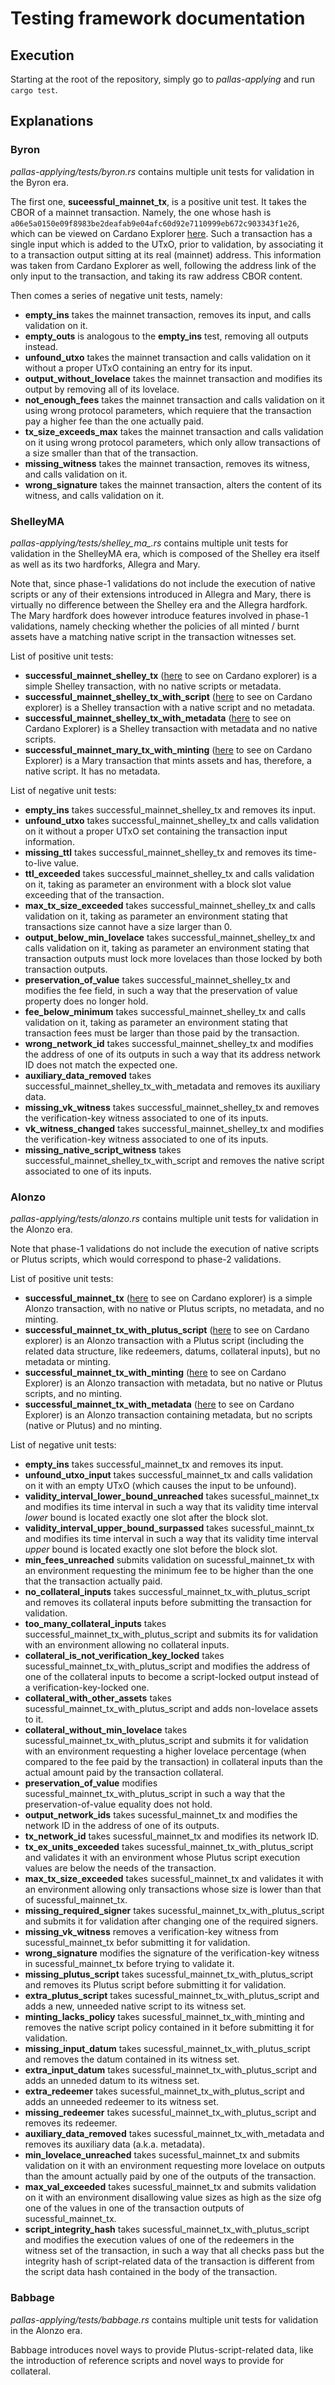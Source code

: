 # Testing framework documentation

## Execution
Starting at the root of the repository, simply go to *pallas-applying* and run `cargo test`.


## Explanations
### Byron
*pallas-applying/tests/byron.rs* contains multiple unit tests for validation in the Byron era.

The first one, **suceessful_mainnet_tx**, is a positive unit test. It takes the CBOR of a mainnet transaction. Namely, the one whose hash is `a06e5a0150e09f8983be2deafab9e04afc60d92e7110999eb672c903343f1e26`, which can be viewed on Cardano Explorer [here](https://cexplorer.io/tx/a06e5a0150e09f8983be2deafab9e04afc60d92e7110999eb672c903343f1e26). Such a transaction has a single input which is added to the UTxO, prior to validation, by associating it to a transaction output sitting at its real (mainnet) address. This information was taken from Cardano Explorer as well, following the address link of the only input to the transaction, and taking its raw address CBOR content.

Then comes a series of negative unit tests, namely:
- **empty_ins** takes the mainnet transaction, removes its input, and calls validation on it.
- **empty_outs** is analogous to the **empty_ins** test, removing all outputs instead.
- **unfound_utxo** takes the mainnet transaction and calls validation on it without a proper UTxO containing an entry for its input.
- **output_without_lovelace** takes the mainnet transaction and modifies its output by removing all of its lovelace.
- **not_enough_fees** takes the mainnet transaction and calls validation on it using wrong protocol parameters, which requiere that the transaction pay a higher fee than the one actually paid.
- **tx_size_exceeds_max** takes the mainnet transaction and calls validation on it using wrong protocol parameters, which only allow transactions of a size smaller than that of the transaction.
- **missing_witness** takes the mainnet transaction, removes its witness, and calls validation on it.
- **wrong_signature** takes the mainnet transaction, alters the content of its witness, and calls validation on it.

### ShelleyMA
*pallas-applying/tests/shelley_ma_.rs* contains multiple unit tests for validation in the ShelleyMA era, which is composed of the Shelley era itself as well as its two hardforks, Allegra and Mary.

Note that, since phase-1 validations do not include the execution of native scripts or any of their extensions introduced in Allegra and Mary, there is virtually no difference between the Shelley era and the Allegra hardfork. The Mary hardfork does however introduce features involved in phase-1 validations, namely checking whether the policies of all minted / burnt assets have a matching native script in the transaction witnesses set.

List of positive unit tests:
- **successful_mainnet_shelley_tx** ([here](https://cexplorer.io/tx/50eba65e73c8c5f7b09f4ea28cf15dce169f3d1c322ca3deff03725f51518bb2) to see on Cardano explorer) is a simple Shelley transaction, with no native scripts or metadata.
- **successful_mainnet_shelley_tx_with_script** ([here](https://cexplorer.io/tx/4a3f86762383f1d228542d383ae7ac89cf75cf7ff84dec8148558ea92b0b92d0) to see on Cardano explorer) is a Shelley transaction with a native script and no metadata.
- **successful_mainnet_shelley_tx_with_metadata** ([here](https://cexplorer.io/tx/c220e20cc480df9ce7cd871df491d7390c6a004b9252cf20f45fc3c968535b4a) to see on Cardano Explorer) is a Shelley transaction with metadata and no native scripts.
- **successful_mainnet_mary_tx_with_minting** ([here](https://cexplorer.io/tx/b7b1046d1787ac6917f5bb5841e73b3f4bef8f0a6bf692d05ef18e1db9c3f519) to see on Cardano Explorer) is a Mary transaction that mints assets and has, therefore, a native script. It has no metadata.

List of negative unit tests:
- **empty_ins** takes successful_mainnet_shelley_tx and removes its input.
- **unfound_utxo** takes successful_mainnet_shelley_tx and calls validation on it without a proper UTxO set containing the transaction input information.
- **missing_ttl** takes successful_mainnet_shelley_tx and removes its time-to-live value.
- **ttl_exceeded** takes successful_mainnet_shelley_tx and calls validation on it, taking as parameter an environment with a block slot value exceeding that of the transaction.
- **max_tx_size_exceeded** takes successful_mainnet_shelley_tx and calls validation on it, taking as parameter an environment stating that transactions size cannot have a size larger than 0.
- **output_below_min_lovelace** takes successful_mainnet_shelley_tx and calls validation on it, taking as parameter an environment stating that transaction outputs must lock more lovelaces than those locked by both transaction outputs.
- **preservation_of_value** takes successful_mainnet_shelley_tx and modifies the fee field, in such a way that the preservation of value property does no longer hold.
- **fee_below_minimum** takes successful_mainnet_shelley_tx and calls validation on it, taking as parameter an environment stating that transaction fees must be larger than those paid by the transaction.
- **wrong_network_id** takes successful_mainnet_shelley_tx and modifies the address of one of its outputs in such a way that its address network ID does not match the expected one.
- **auxiliary_data_removed** takes successful_mainnet_shelley_tx_with_metadata and removes its auxiliary data.
- **missing_vk_witness** takes successful_mainnet_shelley_tx and removes the verification-key witness associated to one of its inputs.
- **vk_witness_changed** takes successful_mainnet_shelley_tx and modifies the verification-key witness associated to one of its inputs.
- **missing_native_script_witness** takes successful_mainnet_shelley_tx_with_script and removes the native script associated to one of its inputs.

### Alonzo
*pallas-applying/tests/alonzo.rs* contains multiple unit tests for validation in the Alonzo era.

Note that phase-1 validations do not include the execution of native scripts or Plutus scripts, which would correspond to phase-2 validations.

List of positive unit tests:
- **successful_mainnet_tx** ([here](https://cexplorer.io/tx/704b3b9c96f44cd5676e5dcb5dc0bb2555c66427625ccefe620101665da86868) to see on Cardano explorer) is a simple Alonzo transaction, with no native or Plutus scripts, no metadata, and no minting.
- **successful_mainnet_tx_with_plutus_script** ([here](https://cexplorer.io/tx/65160f403d2c7419784ae997d32b93a6679d81468af8173ccd7949df6704f7ba) to see on Cardano explorer) is an Alonzo transaction with a Plutus script (including the related data structure, like redeemers, datums, collateral inputs), but no metadata or minting.
- **successful_mainnet_tx_with_minting** ([here](https://cexplorer.io/tx/c220e20cc480df9ce7cd871df491d7390c6a004b9252cf20f45fc3c968535b4a) to see on Cardano Explorer) is an Alonzo transaction with metadata, but no native or Plutus scripts, and no minting.
- **successful_mainnet_tx_with_metadata** ([here](https://cexplorer.io/tx/8b6debb3340e5dac098ddb25fa647a99de12a6c1987c98b17ae074d6917dba16) to see on Cardano Explorer) is an Alonzo transaction containing metadata, but no scripts (native or Plutus) and no minting.

List of negative unit tests:
- **empty_ins** takes successful_mainnet_tx and removes its input.
- **unfound_utxo_input** takes successful_mainnet_tx and calls validation on it with an empty UTxO (which causes the input to be unfound).
- **validity_interval_lower_bound_unreached** takes sucessful_mainnet_tx and modifies its time interval in such a way that its validity time interval *lower* bound is located exactly one slot after the block slot.
- **validity_interval_upper_bound_surpassed** takes sucessful_mainnt_tx and modifies its time interval in such a way that its validity time interval *upper* bound is located exactly one slot before the block slot.
- **min_fees_unreached** submits validation on sucessful_mainnet_tx with an environment requesting the minimum fee to be higher than the one that the transaction actually paid.
- **no_collateral_inputs** takes successful_mainnet_tx_with_plutus_script and removes its collateral inputs before submitting the transaction for validation.
- **too_many_collateral_inputs** takes successful_mainnet_tx_with_plutus_script and submits its for validation with an environment allowing no collateral inputs.
- **collateral_is_not_verification_key_locked** takes sucessful_mainnet_tx_with_plutus_script and modifies the address of one of the collateral inputs to become a script-locked output instead of a verification-key-locked one.
- **collateral_with_other_assets** takes sucessful_mainnet_tx_with_plutus_script and adds non-lovelace assets to it.
- **collateral_without_min_lovelace** takes sucessful_mainnet_tx_with_plutus_script and submits it for validation with an environment requesting a higher lovelace percentage (when compared to the fee paid by the transaction) in collateral inputs than the actual amount paid by the transaction collateral.
- **preservation_of_value** modifies sucessful_mainnet_tx_with_plutus_script in such a way that the preservation-of-value equality does not hold.
- **output_network_ids** takes sucessful_mainnet_tx and modifies the network ID in the address of one of its outputs.
- **tx_network_id** takes sucessful_mainnet_tx and modifies its network ID.
- **tx_ex_units_exceeded** takes sucessful_mainnet_tx_with_plutus_script and validates it with an environment whose Plutus script execution values are below the needs of the transaction.
- **max_tx_size_exceeded** takes sucessful_mainnet_tx and validates it with an environment allowing only transactions whose size is lower than that of sucessful_mainnet_tx.
- **missing_required_signer** takes sucessful_mainnet_tx_with_plutus_script and submits it for validation after changing one of the required signers.
- **missing_vk_witness** removes a verification-key witness from sucessful_mainnet_tx befor submitting it for validation.
- **wrong_signature** modifies the signature of the verification-key witness in sucessful_mainnet_tx before trying to validate it.
- **missing_plutus_script** takes sucessful_mainnet_tx_with_plutus_script and removes its Plutus script before submitting it for validation.
- **extra_plutus_script** takes sucessful_mainnet_tx_with_plutus_script and adds a new, unneeded native script to its witness set.
- **minting_lacks_policy** takes sucessful_mainnet_tx_with_minting and removes the native script policy contained in it before submitting it for validation.
- **missing_input_datum** takes sucessful_mainnet_tx_with_plutus_script and removes the datum contained in its witness set.
- **extra_input_datum** takes sucessful_mainnet_tx_with_plutus_script and adds an unneded datum to its witness set.
- **extra_redeemer** takes sucessful_mainnet_tx_with_plutus_script and adds an unneeded redeemer to its witness set.
- **missing_redeemer** takes sucessful_mainnet_tx_with_plutus_script and removes its redeemer.
- **auxiliary_data_removed** takes sucessful_mainnet_tx_with_metadata and removes its auxiliary data (a.k.a. metadata).
- **min_lovelace_unreached** takes sucessful_mainnet_tx and submits validation on it with an environment requesting more lovelace on outputs than the amount actually paid by one of the outputs of the transaction.
- **max_val_exceeded** takes sucessful_mainnet_tx and submits validation on it with an environment disallowing value sizes as high as the size ofg one of the values in one of the transaction outputs of sucessful_mainnet_tx.
- **script_integrity_hash** takes sucessful_mainnet_tx_with_plutus_script and modifies the execution values of one of the redeemers in the witness set of the transaction, in such a way that all checks pass but the integrity hash of script-related data of the transaction is different from the script data hash contained in the body of the transaction.

### Babbage
*pallas-applying/tests/babbage.rs* contains multiple unit tests for validation in the Alonzo era.

Babbage introduces novel ways to provide Plutus-script-related data, like the introduction of reference scripts and novel ways to provide for collateral.
